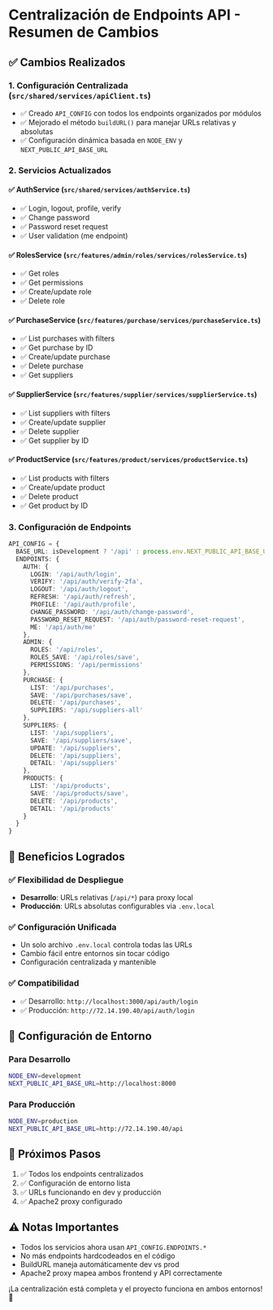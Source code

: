 # Centralización de Endpoints API - Resumen de Cambios

## ✅ Cambios Realizados

### 1. Configuración Centralizada (`src/shared/services/apiClient.ts`)

- ✅ Creado `API_CONFIG` con todos los endpoints organizados por módulos
- ✅ Mejorado el método `buildURL()` para manejar URLs relativas y absolutas
- ✅ Configuración dinámica basada en `NODE_ENV` y `NEXT_PUBLIC_API_BASE_URL`

### 2. Servicios Actualizados

#### ✅ AuthService (`src/shared/services/authService.ts`)

- ✅ Login, logout, profile, verify
- ✅ Change password
- ✅ Password reset request
- ✅ User validation (me endpoint)

#### ✅ RolesService (`src/features/admin/roles/services/rolesService.ts`)

- ✅ Get roles
- ✅ Get permissions
- ✅ Create/update role
- ✅ Delete role

#### ✅ PurchaseService (`src/features/purchase/services/purchaseService.ts`)

- ✅ List purchases with filters
- ✅ Get purchase by ID
- ✅ Create/update purchase
- ✅ Delete purchase
- ✅ Get suppliers

#### ✅ SupplierService (`src/features/supplier/services/supplierService.ts`)

- ✅ List suppliers with filters
- ✅ Create/update supplier
- ✅ Delete supplier
- ✅ Get supplier by ID

#### ✅ ProductService (`src/features/product/services/productService.ts`)

- ✅ List products with filters
- ✅ Create/update product
- ✅ Delete product
- ✅ Get product by ID

### 3. Configuración de Endpoints

```typescript
API_CONFIG = {
  BASE_URL: isDevelopment ? '/api' : process.env.NEXT_PUBLIC_API_BASE_URL,
  ENDPOINTS: {
    AUTH: {
      LOGIN: '/api/auth/login',
      VERIFY: '/api/auth/verify-2fa',
      LOGOUT: '/api/auth/logout',
      REFRESH: '/api/auth/refresh',
      PROFILE: '/api/auth/profile',
      CHANGE_PASSWORD: '/api/auth/change-password',
      PASSWORD_RESET_REQUEST: '/api/auth/password-reset-request',
      ME: '/api/auth/me'
    },
    ADMIN: {
      ROLES: '/api/roles',
      ROLES_SAVE: '/api/roles/save',
      PERMISSIONS: '/api/permissions'
    },
    PURCHASE: {
      LIST: '/api/purchases',
      SAVE: '/api/purchases/save',
      DELETE: '/api/purchases',
      SUPPLIERS: '/api/suppliers-all'
    },
    SUPPLIERS: {
      LIST: '/api/suppliers',
      SAVE: '/api/suppliers/save',
      UPDATE: '/api/suppliers',
      DELETE: '/api/suppliers',
      DETAIL: '/api/suppliers'
    },
    PRODUCTS: {
      LIST: '/api/products',
      SAVE: '/api/products/save',
      DELETE: '/api/products',
      DETAIL: '/api/products'
    }
  }
}
```

## 🎯 Beneficios Logrados

### ✅ Flexibilidad de Despliegue

- **Desarrollo**: URLs relativas (`/api/*`) para proxy local
- **Producción**: URLs absolutas configurables via `.env.local`

### ✅ Configuración Unificada

- Un solo archivo `.env.local` controla todas las URLs
- Cambio fácil entre entornos sin tocar código
- Configuración centralizada y mantenible

### ✅ Compatibilidad

- ✅ Desarrollo: `http://localhost:3000/api/auth/login`
- ✅ Producción: `http://72.14.190.40/api/auth/login`

## 📝 Configuración de Entorno

### Para Desarrollo

```bash
NODE_ENV=development
NEXT_PUBLIC_API_BASE_URL=http://localhost:8000
```

### Para Producción

```bash
NODE_ENV=production
NEXT_PUBLIC_API_BASE_URL=http://72.14.190.40/api
```

## 🚀 Próximos Pasos

1. ✅ Todos los endpoints centralizados
2. ✅ Configuración de entorno lista
3. ✅ URLs funcionando en dev y producción
4. ✅ Apache2 proxy configurado

## ⚠️ Notas Importantes

- Todos los servicios ahora usan `API_CONFIG.ENDPOINTS.*`
- No más endpoints hardcodeados en el código
- BuildURL maneja automáticamente dev vs prod
- Apache2 proxy mapea ambos frontend y API correctamente

¡La centralización está completa y el proyecto funciona en ambos entornos! 🎉
